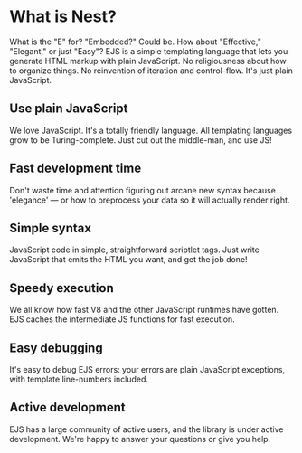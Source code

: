 # What is Nest?

What is the "E" for? "Embedded?" Could be. How about "Effective," "Elegant," or just "Easy"? EJS is a simple templating language that lets you generate HTML markup with plain JavaScript. No religiousness about how to organize things. No reinvention of iteration and control-flow. It's just plain JavaScript.

## Use plain JavaScript

We love JavaScript. It's a totally friendly language. All templating languages grow to be Turing-complete. Just cut out the middle-man, and use JS!

## Fast development time

Don't waste time and attention figuring out arcane new syntax because 'elegance' — or how to preprocess your data so it will actually render right.

## Simple syntax

JavaScript code in simple, straightforward scriptlet tags. Just write JavaScript that emits the HTML you want, and get the job done!

## Speedy execution

We all know how fast V8 and the other JavaScript runtimes have gotten. EJS caches the intermediate JS functions for fast execution.

## Easy debugging

It's easy to debug EJS errors: your errors are plain JavaScript exceptions, with template line-numbers included.

## Active development

EJS has a large community of active users, and the library is under active development. We're happy to answer your questions or give you help.
